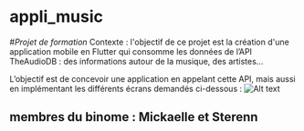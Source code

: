 # appli_music
#_Projet de formation_
Contexte :
l'objectif de ce projet est la création d'une application mobile en Flutter qui consomme les données de
l’API TheAudioDB : des informations autour de la musique, des artistes...

L’objectif est de concevoir une application en appelant cette API, mais aussi en
implémentant les différents écrans demandés ci-dessous :
![Alt text](relative/path/to/Aperçu_app.JPG)

## membres du binome : Mickaelle et Sterenn

